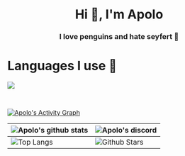 <h1 align="center">Hi 👋, I'm Apolo</h1>
<h3 align="center">I love penguins and hate seyfert 🐧</h3>

<h1 align="left">Languages I use 🐧</h1>

<p align="left">
  <a href="https://skillicons.dev">
    <img src="https://skillicons.dev/icons?i=androidstudio,c,cs,cpp,java,php,dart,py,dotnet,css,html,js,nodejs,mysql,firebase,gtk,git,docker,materialui,postman,bash&perline=12" />
  </a>
</p>
<br>

  <a href="https://github.com/ashutosh00710/github-readme-activity-graph"><img alt="Apolo's Activity Graph" src="https://github-readme-activity-graph.vercel.app/graph/?username=apoloproject&bg_color=0d1117&color=FFFFFF&line=2F80ED&point=FFFFFF&hide_border=true" /></a>

| ![Apolo's github stats](https://github-readme-stats.vercel.app/api?username=apoloproject&show_icons=true&locale=en&bg_color=0d1117&text_color=ffffff&repo=convoychat) | ![Apolo's discord](https://lanyard.cnrad.dev/api/1265980041813164149?bg=0d1117&borderRadius=5px) |
| --- | --- |
| ![Top Langs](https://github-readme-stats.vercel.app/api/top-langs?username=apoloproject&show_icons=true&locale=en&bg_color=0d1117&text_color=ffffff&layout=compact) | ![Github Stars](https://github-readme-streak-stats.herokuapp.com/?user=Aditya664&theme=transparent) |
